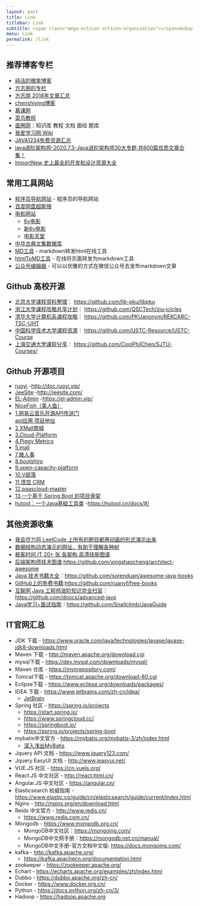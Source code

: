 ```yaml
---
layout: post
title: Link
titlebar: Link
subtitle: <span class="mega-octicon octicon-organization"></span>&nbsp;&nbsp; Resource link
menu: Link
permalink: /link
---
```


## 推荐博客专栏
- [纯洁的微笑博客](http://www.ityouknow.com/) 
- [方志朋的专栏](https://www.fangzhipeng.com/) 
- [方志朋 2018年文章汇总](https://mp.weixin.qq.com/s/uDTvTHM2gJMRsDAOdRDXuA)  
- [chenshiying博客](https://blog.csdn.net/qq_27384769/article/details/80343511)
- [慕课网](https://www.imooc.com/)
- [菜鸟教程](https://www.runoob.com/)
- [面圈网](https://www.mianshigee.com/)：知识库 教程 文档 面经 题库
- [我爱学习网 Wiki](https://www.5axxw.com/wiki/)
- [JAVA1234免费资源汇总](http://www.java1234.com/zy.html)
- [java进阶架构师-2020.7.3-Java进阶架构师30大专题,共600篇优质文章合集！](https://mp.weixin.qq.com/s/xartth4HCMgBroIozW29kw)  
- [ImportNew 史上最全的开发和设计资源大全](https://mp.weixin.qq.com/s/cjaj_-gX6MhqMXSrqchFbg)

## 常用工具网站
- [程序员导航网站](http://tooool.org/) - 程序员的导航网站 
- [百度网盘超能搜](https://www.chaonengso.com/)
- [电影网站]()
	- [6v电影](http://www.hao6v.com/)
	- [新6v电影](https://www.66s.cc) 
	- [电影天堂](https://www.dygod.net/)
- [中华古典文集数据库](https://github.com/chinese-poetry/chinese-poetry) 
- [MD工具](http://relatos.top/md/) - markdown转发html在线工具  
- [htmlToMD工具](http://relatos.top/2md/) - 在线将页面转发为markdown工具  
- [公众号编辑器](http://md.ityouknow.com/) - 可以以优雅的方式在微信公众号去发布markdown文章

## Github 高校开源
-  [北京大学课程资料整理](https://github.com/lib-pku/libpku)：  https://github.com/lib-pku/libpku
-  [浙江大学课程攻略共享计划](https://github.com/QSCTech/zju-icicles)：  https://github.com/QSCTech/zju-icicles
-  [清华大学计算机系课程攻略](https://github.com/PKUanonym/REKCARC-TSC-UHT)：  https://github.com/PKUanonym/REKCARC-TSC-UHT
-  [中国科学技术大学课程资源](https://github.com/USTC-Resource/USTC-Course)：  https://github.com/USTC-Resource/USTC-Course
-  [上海交通大学课程分享](https://github.com/CoolPhilChen/SJTU-Courses/)：  https://github.com/CoolPhilChen/SJTU-Courses/

## Github 开源项目
- [ruoyi](https://github.com/yangzongzhuan/RuoYi) -http://doc.ruoyi.vip/   
- [JeeSite](https://github.com/thinkgem/jeesite) -http://jeesite.com/   
- [EL-Admin](https://github.com/wenqiang101112/eladmin) -https://el-admin.vip/      
- [NiceFish（美人鱼）](https://gitee.com/mumu-osc/NiceFish) 
- [1.网易云音乐开源API传送门](https://github.com/Binaryify/NeteaseCloudMusicApi )  
	[api应用 项目地址](https://github.com/tyhjh/Jinyuneffect)
- [2.XMall商城 ](https://github.com/Exrick/xmall) 
- [3.Cloud-Platform](https://gitee.com/geek_qi/cloud-platform) 
- [4.Piggy Metrics](https://github.com/sqshq/piggymetrics)  
- [5.mall](https://github.com/macrozheng/mall) 
- [7.微人事](https://github.com/lenve/vhr) 
- [8.bootshiro](https://gitee.com/tomsun28/bootshiro) 
- [9.open-capacity-platform](https://gitee.com/owenwangwen/open-capacity-platform)
- [10.V部落](https://github.com/lenve/VBlog) 
- [11.悟空 CRM](https://gitee.com/wukongcrm/72crm-java)
- [12.paascloud-master](https://github.com/paascloud/paascloud-master)
- [13.一个基于 Spring Boot 的项目骨架](https://github.com/lihengming/spring-boot-api-project-seed)
- [hutool：一个Java基础工具类](https://hutool.cn) -https://hutool.cn/docs/#/

## 其他资源收集
- [我会尽力将 LeetCode 上所有的题目都用动画的形式演示出来](https://github.com/MisterBooo/LeetCodeAnimation)
- [数据结构动态演示的网址，有助于理解各种树](https://www.cs.usfca.edu/~galles/visualization/Algorithms.html) 
- [极客时间 IT 20+ 张 各架构 高清技能图谱](https://blog.csdn.net/chenyao1994/article/details/89331952)
- [后端架构师技术图谱](https://github.com/xingshaocheng/architect-awesome):https://github.com/xingshaocheng/architect-awesome
- [Java 技术书籍大全](https://github.com/sorenduan/awesome-java-books)：https://github.com/sorenduan/awesome-java-books
- [GitHub上的免费书籍](https://github.com/ruanyf/free-books):https://github.com/ruanyf/free-books
- [互联网 Java 工程师进阶知识完全扫盲](https://github.com/doocs/advanced-java)：https://github.com/doocs/advanced-java
- [Java学习+面试指南](https://github.com/Snailclimb/JavaGuide)：https://github.com/Snailclimb/JavaGuide

## IT官网汇总
- JDK 下载 - https://www.oracle.com/java/technologies/javase/javase-jdk8-downloads.html
- Maven 下载  - http://maven.apache.org/download.cgi
- mysql下载  - https://dev.mysql.com/downloads/mysql/
- Maven 仓库 - https://mvnrepository.com/
- Tomcat下载 - https://tomcat.apache.org/download-80.cgi
- Eclipse下载 - https://www.eclipse.org/downloads/packages/
- IDEA 下载  - https://www.jetbrains.com/zh-cn/idea/   
    - [JetBrain](https://www.jetbrains.com/zh-cn/?utm_source=baidu&utm_medium=cpc&utm_campaign=cn-bai-br-brand-ex-pc&utm_content=brand-pure&utm_term=jetbrains)
- Spring 社区 - https://spring.io/projects  
    - https://start.spring.io/      
    - https://www.springcloud.cc/  
    - https://springboot.io/  
    - https://spring.io/projects/spring-boot
- mybatis中文官方 - https://mybatis.org/mybatis-3/zh/index.html   
    - [深入浅出MyBatis](https://blog.csdn.net/hupanfeng/category_1443955.html)
- Jquery API 文档 - https://www.jquery123.com/
- Jquery EasyUI 文档 - http://www.jeasyui.net/
- VUE.JS 社区 - https://cn.vuejs.org/ 
- React.JS 中文社区 - http://react.html.cn/   
- Angular.JS 中文社区 - https://angular.cn/  
- Elasticsearch 权威指南 - https://www.elastic.co/guide/cn/elasticsearch/guide/current/index.html
- Nginx - http://nginx.org/en/download.html
- Reids 中文官方 - http://www.redis.cn/   
    - https://www.redis.com.cn/
- Mongodb - https://www.mongodb.org.cn/  
    - MongoDB中文社区：https://mongoing.com/  
    - MongoDB中文网手册：https://mongodb.net.cn/manual/  
    - MongoDB中文手册-官方文档中文版: https://docs.mongoing.com/
 - kafka - http://kafka.apache.org/  
     - https://kafka.apachecn.org/documentation.html
- zookeeper - https://zookeeper.apache.org/  
- Echart - https://echarts.apache.org/examples/zh/index.html
- Dubbo - https://dubbo.apache.org/zh-cn/
- Docker - https://www.docker.org.cn/
- Python - https://docs.python.org/zh-cn/3/
- Hadoop - https://hadoop.apache.org 
 

